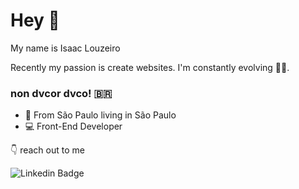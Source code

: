 # Hey 👋

My name is Isaac Louzeiro

Recently my passion is create websites. I'm constantly evolving 👨‍💻.

###  non dvcor dvco! 🇧🇷

- 📍 From São Paulo living in São Paulo
- 💻 Front-End Developer

👇 reach out to me

![Linkedin Badge](https://img.shields.io/badge/-LinkedIn-blue?style=flat-square&logo=Linkedin&logoColor=white&link=https://www.linkedin.com/in/isaac-louzeiro/)
